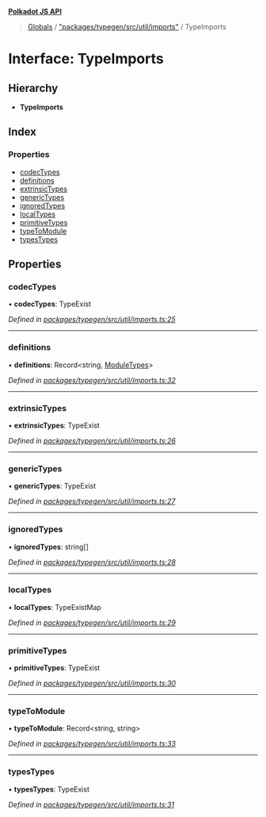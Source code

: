 **[Polkadot JS API](../README.md)**

> [Globals](../globals.md) / ["packages/typegen/src/util/imports"](../modules/_packages_typegen_src_util_imports_.md) / TypeImports

# Interface: TypeImports

## Hierarchy

* **TypeImports**

## Index

### Properties

* [codecTypes](_packages_typegen_src_util_imports_.typeimports.md#codectypes)
* [definitions](_packages_typegen_src_util_imports_.typeimports.md#definitions)
* [extrinsicTypes](_packages_typegen_src_util_imports_.typeimports.md#extrinsictypes)
* [genericTypes](_packages_typegen_src_util_imports_.typeimports.md#generictypes)
* [ignoredTypes](_packages_typegen_src_util_imports_.typeimports.md#ignoredtypes)
* [localTypes](_packages_typegen_src_util_imports_.typeimports.md#localtypes)
* [primitiveTypes](_packages_typegen_src_util_imports_.typeimports.md#primitivetypes)
* [typeToModule](_packages_typegen_src_util_imports_.typeimports.md#typetomodule)
* [typesTypes](_packages_typegen_src_util_imports_.typeimports.md#typestypes)

## Properties

### codecTypes

•  **codecTypes**: TypeExist

*Defined in [packages/typegen/src/util/imports.ts:25](https://github.com/polkadot-js/api/blob/95c4f03bc/packages/typegen/src/util/imports.ts#L25)*

___

### definitions

•  **definitions**: Record\<string, [ModuleTypes](_packages_typegen_src_util_imports_.moduletypes.md)>

*Defined in [packages/typegen/src/util/imports.ts:32](https://github.com/polkadot-js/api/blob/95c4f03bc/packages/typegen/src/util/imports.ts#L32)*

___

### extrinsicTypes

•  **extrinsicTypes**: TypeExist

*Defined in [packages/typegen/src/util/imports.ts:26](https://github.com/polkadot-js/api/blob/95c4f03bc/packages/typegen/src/util/imports.ts#L26)*

___

### genericTypes

•  **genericTypes**: TypeExist

*Defined in [packages/typegen/src/util/imports.ts:27](https://github.com/polkadot-js/api/blob/95c4f03bc/packages/typegen/src/util/imports.ts#L27)*

___

### ignoredTypes

•  **ignoredTypes**: string[]

*Defined in [packages/typegen/src/util/imports.ts:28](https://github.com/polkadot-js/api/blob/95c4f03bc/packages/typegen/src/util/imports.ts#L28)*

___

### localTypes

•  **localTypes**: TypeExistMap

*Defined in [packages/typegen/src/util/imports.ts:29](https://github.com/polkadot-js/api/blob/95c4f03bc/packages/typegen/src/util/imports.ts#L29)*

___

### primitiveTypes

•  **primitiveTypes**: TypeExist

*Defined in [packages/typegen/src/util/imports.ts:30](https://github.com/polkadot-js/api/blob/95c4f03bc/packages/typegen/src/util/imports.ts#L30)*

___

### typeToModule

•  **typeToModule**: Record\<string, string>

*Defined in [packages/typegen/src/util/imports.ts:33](https://github.com/polkadot-js/api/blob/95c4f03bc/packages/typegen/src/util/imports.ts#L33)*

___

### typesTypes

•  **typesTypes**: TypeExist

*Defined in [packages/typegen/src/util/imports.ts:31](https://github.com/polkadot-js/api/blob/95c4f03bc/packages/typegen/src/util/imports.ts#L31)*
